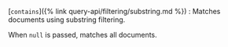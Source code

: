 [`contains`]({% link query-api/filtering/substring.md %})
: Matches documents using substring filtering.

  When `null` is passed, matches all documents.

